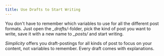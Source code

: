 ```yaml
---
title: Use Drafts to Start Writing
---
```

You don't have to remember which variables to use for all the different post formats. Just open the *_drafts/*-folder, pick the kind of post you want to write, save it with a new name to *_posts/* and start writing.

<!--more-->

*Simplicity* offers you draft-postings for all kinds of post to focus on your content, not variables to remember. Every draft comes with explanations.